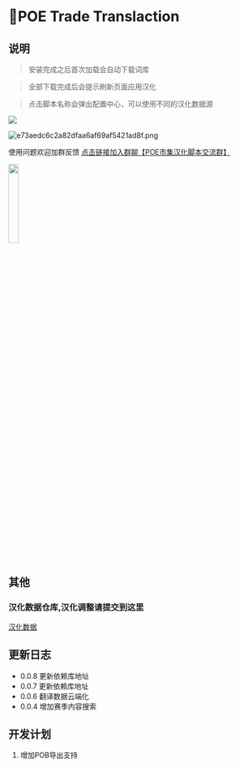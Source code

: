 # 📄POE Trade Translaction

## 说明
> 安装完成之后首次加载会自动下载词库

> 全部下载完成后会提示刷新页面应用汉化

> 点击脚本名称会弹出配置中心，可以使用不同的汉化数据源

![](https://img.caimogu.cc/data/original/editor/2023/12/31/de43eeaab9f7d6a345ae6bfd1e080b55.png)

![e73aedc6c2a82dfaa6af69af5421ad8f.png](https://s2.loli.net/2024/12/11/cvXydiIxVPNDZoj.png)

使用问题欢迎加群反馈
[点击链接加入群聊【POE市集汉化脚本交流群】](http://qm.qq.com/cgi-bin/qm/qr?_wv=1027&k=MKMC1wN9f4yZnhabU22wxdBhkDBXIbGH&authKey=B4YcZkG5jou6hjL8hRreucltMBcPDDsfYhxak%2Fp%2Fug0WMJKQpYdQfIvZv8GoMhyO&noverify=0&group_code=278730334)

<img src="https://registry.npmmirror.com/semi-ui-ext/0.0.2/files/dist/img/poe/poe-group.png" width="20%">

## 其他

### 汉化数据仓库,汉化调整请提交到这里

[汉化数据](https://github.com/maxzhang666/POE-Trade-Translation)

## 更新日志

- 0.0.8 更新依赖库地址
- 0.0.7 更新依赖库地址
- 0.0.6 翻译数据云端化
- 0.0.4 增加赛季内容搜索

## 开发计划

1. 增加POB导出支持
